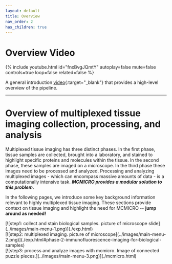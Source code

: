 ```yaml
---
layout: default
title: Overview
nav_order: 2
has_children: true
---
```


# Overview Video

{% include youtube.html id="fnxBvgJQmtY" autoplay=false mute=false controls=true loop=false related=false %}

A general introduction [video](https://www.youtube.com/watch?v=fnxBvgJQmtY){:target="_blank"} that provides a high-level overview of the pipeline.

---
# Overview of multiplexed tissue imaging collection, processing, and analysis

Multiplexed tissue imaging has three distinct phases. In the first phase, tissue samples are collected, brought into a laboratory, and stained to highlight specific proteins and molecules within the tissue. In the second phase, these samples are imaged on a microscope. In the third phase these images need to be processed and analyzed. Processing and analyzing multiplexed images - which can encompass massive amounts of data - is a computationally intensive task. ***MCMICRO provides a modular solution to this problem.***

In the following pages, we introduce some key background information relevant to highly multiplexed tissue imaging. These sections provide context on tissue imaging and highlight the need for MCMICRO -- **jump around as needed!**

<div class="row">

<div class="col-xs-4 col-sm-4">
<div markdown="1">
[![step1: collect and stain biological samples. picture of microscope slide](../images/main-menu-1.png)](./exp.html)
</div>
</div>

<div class="col-xs-4 col-sm-4">
<div markdown="1">
[![step2: multiplexed imaging. picture of microscope](../images/main-menu-2.png)](./exp.html#phase-2-immunofluorescence-imaging-for-biological-samples)
</div>
</div>

<div class="col-xs-4 col-sm-4">
<div markdown="1">
[![step3: process and analyze images with mcmicro. Image of connected puzzle pieces.](../images/main-menu-3.png)](./mcmicro.html)
</div>
</div>

</div><!-- end grid -->